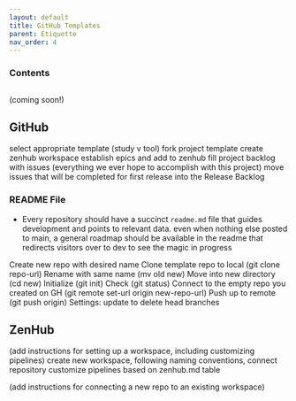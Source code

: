```yaml
---
layout: default
title: GitHub Templates
parent: Etiquette
nav_order: 4
---
```


### Contents

##

###


(coming soon!)

## GitHub
select appropriate template (study v tool)
fork project template
create zenhub workspace
establish epics and add to zenhub
fill project backlog with issues (everything we ever hope to accomplish with this project)
move issues that will be completed for first release into the Release Backlog

### README File
- Every repository should have a succinct `readme.md` file that guides development and points to relevant data.
even when nothing else posted to main, a general roadmap should be available in the readme that redirects visitors over to dev to see the magic in progress


Create new repo with desired name
Clone template repo to local (git clone repo-url)
Rename with same name (mv old new)
Move into new directory (cd new)
Initialize (git init)
Check (git status)
Connect to the empty repo you created on GH (git remote set-url origin new-repo-url)
Push up to remote (git push origin)
Settings: update to delete head branches


## ZenHub

(add instructions for setting up a workspace, including customizing pipelines)
create new workspace, following naming conventions, connect repository
customize pipelines based on zenhub.md table

(add instructions for connecting a new repo to an existing workspace)

